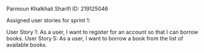Parmoun Khalkhali Sharifi
ID: 219125046

Assigned user stories for sprint 1:

User Story 1: As a user, I want to register for an account so that I can borrow books.
User Story 5: As a user, I want to borrow a book from the list of available books.
